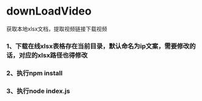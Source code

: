 # downLoadVideo
获取本地xlsx文档，提取视频链接下载视频

### 1、下载在线xlsx表格存在当前目录，默认命名为ip文案，需要修改的话，对应的xlsx路径也得修改

### 2、执行npm install

### 3、执行node index.js
